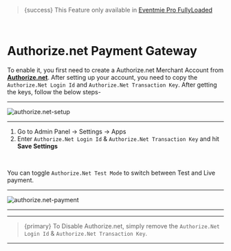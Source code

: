 
>{success} This Feature only available in [Eventmie Pro FullyLoaded](https://classiebit.com/eventmie-pro-fullyloaded)

<br>

# Authorize.net Payment Gateway

To enable it, you first need to create a Authorize.net Merchant Account from **[Authorize.net](https://www.authorize.net/)**. After setting up your account, you need to copy the `Authorize.Net Login Id` and `Authorize.Net Transaction Key`. After getting the keys, follow the below steps-

---

![authorize.net-setup](https://eventmie-pro-docs.classiebit.com//images/fullyloaded/authorize.net-setup.png "authorize.net-setup")

---


1. Go to Admin Panel -> Settings -> Apps
2. Enter `Authorize.Net Login Id` & `Authorize.Net Transaction Key` and hit **Save Settings**

<br>

You can toggle `Authorize.Net Test Mode` to switch between Test and Live payment.


---

![authorize.net-payment](https://eventmie-pro-docs.classiebit.com//images/fullyloaded/authorize.net-payment.png "authorize.net-payment")

---


---

>{primary} To Disable Authorize.net, simply remove the `Authorize.Net Login Id` & `Authorize.Net Transaction Key`.

---